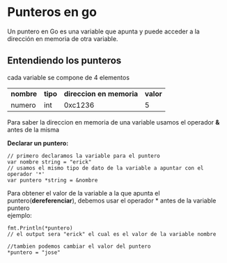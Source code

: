 # Punteros en go 
Un puntero en Go es una variable que apunta y puede acceder a la dirección en memoria de otra variable.

## Entendiendo los punteros
cada variable se compone de 4 elementos
<table class="default">
  <tr>
    <td><b>nombre</b></td>
    <td><b>tipo</b></td>
    <td><b>direccion en memoria</b></td>
    <td><b>valor<b/>
  </tr>
  <tr>
    <td>numero</td>
    <td>int</td>
    <td>0xc1236</td>
    <td>5</td>
  </tr>
</table>
  
  Para saber la direccion en memoria de una variable usamos el operador **&** antes de la misma
  
  **Declarar un puntero:**
  ```
  // primero declaramos la variable para el puntero
  var nombre string = "erick"
  // usamos el mismo tipo de dato de la variable a apuntar con el operador '*'
  var puntero *string = &nombre
  ```
  Para obtener el valor de la variable a la que apunta el puntero(**dereferenciar**), debemos usar el operador * antes de la variable puntero   
  ejemplo:   
  ```
  fmt.Println(*puntero)
  // el output sera "erick" el cual es el valor de la variable nombre
  
  //tambien podemos cambiar el valor del puntero
  *puntero = "jose"
  ```
  
  
  
